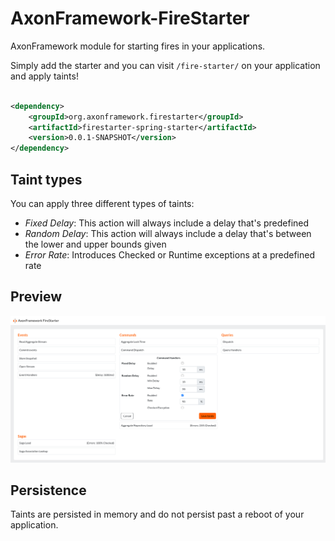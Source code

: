 # AxonFramework-FireStarter

AxonFramework module for starting fires in your applications.

Simply add the starter and you can visit `/fire-starter/` on your application and apply taints!

```xml

<dependency>
    <groupId>org.axonframework.firestarter</groupId>
    <artifactId>firestarter-spring-starter</artifactId>
    <version>0.0.1-SNAPSHOT</version>
</dependency>
```

## Taint types

You can apply three different types of taints:

- *Fixed Delay*: This action will always include a delay that's predefined
- *Random Delay*: This action will always include a delay that's between the lower and upper bounds given
- *Error Rate*: Introduces Checked or Runtime exceptions at a predefined rate

## Preview
![img.png](img.png)

## Persistence
Taints are persisted in memory and do not persist past a reboot of your application. 
